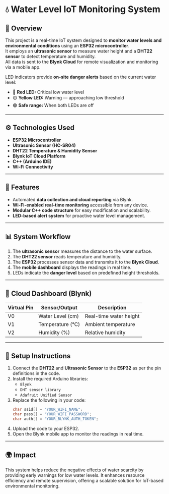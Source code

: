# 💧 Water Level IoT Monitoring System

## 📘 Overview
This project is a real-time IoT system designed to **monitor water levels and environmental conditions** using an **ESP32 microcontroller**.  
It employs an **ultrasonic sensor** to measure water height and a **DHT22 sensor** to detect temperature and humidity.  
All data is sent to the **Blynk Cloud** for remote visualization and monitoring via a mobile app.

LED indicators provide **on-site danger alerts** based on the current water level:

- 🔴 **Red LED:** Critical low water level  
- 🟡 **Yellow LED:** Warning — approaching low threshold  
- 🟢 **Safe range:** When both LEDs are off  

---

## ⚙️ Technologies Used
- **ESP32 Microcontroller**
- **Ultrasonic Sensor (HC-SR04)**
- **DHT22 Temperature & Humidity Sensor**
- **Blynk IoT Cloud Platform**
- **C++ (Arduino IDE)**
- **Wi-Fi Connectivity**

---

## 🚀 Features
- Automated **data collection and cloud reporting** via Blynk.  
- **Wi-Fi-enabled real-time monitoring** accessible from any device.  
- **Modular C++ code structure** for easy modification and scalability.  
- **LED-based alert system** for proactive water level management.  

---

## 📊 System Workflow
1. The **ultrasonic sensor** measures the distance to the water surface.  
2. The **DHT22 sensor** reads temperature and humidity.  
3. The **ESP32** processes sensor data and transmits it to the **Blynk Cloud**.  
4. The **mobile dashboard** displays the readings in real time.  
5. LEDs indicate the **danger level** based on predefined height thresholds.  

---

## 📱 Cloud Dashboard (Blynk)
| Virtual Pin | Sensor/Output       | Description               |
|--------------|--------------------|---------------------------|
| V0           | Water Level (cm)   | Real-time water height    |
| V1           | Temperature (°C)   | Ambient temperature       |
| V2           | Humidity (%)       | Relative humidity         |

---

## 🔧 Setup Instructions
1. Connect the **DHT22** and **Ultrasonic Sensor** to the **ESP32** as per the pin definitions in the code.  
2. Install the required Arduino libraries:
   - `Blynk`
   - `DHT sensor library`
   - `Adafruit Unified Sensor`
3. Replace the following in your code:
   ```cpp
   char ssid[] = "YOUR_WIFI_NAME";
   char pass[] = "YOUR_WIFI_PASSWORD";
   char auth[] = "YOUR_BLYNK_AUTH_TOKEN";
4. Upload the code to your ESP32.
5. Open the Blynk mobile app to monitor the readings in real time.

---

## 🌍 Impact
This system helps reduce the negative effects of water scarcity by providing early warnings for low water levels.
It enhances resource efficiency and remote supervision, offering a scalable solution for IoT-based environmental monitoring.
